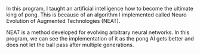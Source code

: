 In this program, I taught an artificial intelligence how to become the ultimate king of pong. This is because of an algorithm I implemented called Neuro Evolution of Augmented Technologies (NEAT). 

NEAT is a method developed for evolving arbitrary neural networks. In this program, we can see the implementation of it as the pong AI gets better and does not let the ball pass after multiple generations. 
